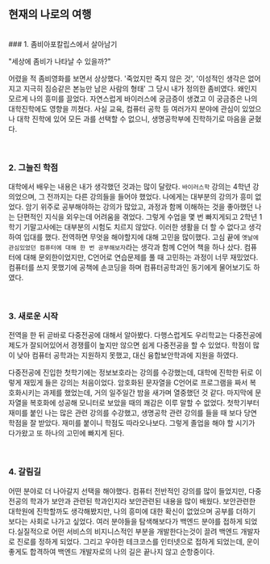 ## 현재의 나로의 여행


<br/>
### 1. 좀비아포칼립스에서 살아남기

"세상에 좀비가 나타날 수 있을까?"

어렸을 적 좀비영화를 보면서 상상했다. '죽었지만 죽지 않은 것', '이성적인 생각은 없어지고 지극히 짐승같은 본능만 남은 사람의 형태' 그 당시 내가 정의한 좀비였다. 
왜인지 모르게 나의 흥미를 끌었다. 
자연스럽게 바이러스에 궁금증이 생겼고 이 궁금증은 나의 대학진학에도 영향을 끼쳤다. 
사실 교육, 컴퓨터 공학 등 여러가지 분야에 관심이 있었으나 대학 진학에 있어 모든 과를 선택할 수 없으니, 생명공학부에 진학하기로 마음을 굳혔다.

 <br/>

### 2. 그늘진 학점

대학에서 배우는 내용은 내가 생각했던 것과는 많이 달랐다. 
`바이러스학` 강의는 4학년 강의었으며, 그 전까지는 다른 강의들을 들어야 했었다. 
나에게는 대부분의 강의가 흥미 없었다. 암기 위주로 공부해야하는 강의가 많았고, 과정과 함께 이해하는 것을 좋아했던 나는 단편적인 지식을 외우는데 어려움을 겪었다. 
그렇게 수업을 몇 번 빠지게되고 2학년 1학기 기말고사에는 대부분의 시험도 치르지 않았다. 
이러한 생활을 더 할 수 없다고 생각하여 입대를 했다. 전역하면 무엇을 해야할지에 대해 고민을 많이했다. 
고심 끝에 `옛날에 관심있었던 컴퓨터에 대해 한 번 공부해보자`라는 생각과 함께 C언어 책을 하나 샀다. 컴퓨터에 대해 문외한이었지만, C언어로 연습문제를 풀 때 고민하는 과정이 너무 재밌었다. 
컴퓨터를 쓰지 못했기에 공책에 손코딩을 하며 컴퓨터공학과인 동기에게 물어보기도 하였다.

<br/>

### 3. 새로운 시작

전역을 한 뒤 곧바로 다중전공에 대해서 알아봤다. 
다행스럽게도 우리학교는 다중전공에 제도가 잘되어있어서 경쟁률이 높지만 않으면 쉽게 다중전공을 할 수 있었다. 
학점이 많이 낮아 컴퓨터 공학과는 지원하지 못했고, 대신 융합보안학과에 지원을 하였다.

다중전공에 진입한 첫학기에는 정보보호라는 강의를 수강했는데, 대학에 진학한 뒤로 이렇게 재밌게 들은 강의는 처음이었다. 
암호화된 문자열을 C언어로 프로그램을 짜서 복호화시키는 과제를 했었는데, 거의 일주일간 밤을 새가며 열중했던 것 같다. 
마지막에 문자열을 복호화에 성공해 모니터로 보았을 때의 쾌감은 이루 말할 수 없었다. 
첫학기부터 재미를 붙인 나는 많은 관련 강의를 수강했고, 생명공학 관련 강의를 들을 때 보다 당연 학점을 잘 받았다. 
재미를 붙이니 학점도 따라오나보다. 그렇게 졸업을 해야 할 시기가 다가왔고 또 하나의 고민에 빠지게 된다.

<br/>

### 4. 갈림길

어떤 분야로 더 나아갈지 선택을 해야했다. 컴퓨터 전반적인 강의를 많이 들었지만, 다중 전공의 학과가 보안과 관련된 학과인지라 보안관련된 내용을 많이 배웠다. 
보안관련한 대학원에 진학할까도 생각해봤지만, 나의 흥미에 대한 확신이 없었으며 공부를 더하기 보다는 사회로 나가고 싶었다. 
여러 분야들을 탐색해보다가 백엔드 분야를 접하게 되었다.실질적으로 어떤 서비스의 비지니스적인 부분을 개발한다는것이 끌려 백엔드 개발자로 진로를 정하게 되었다. 
그리고 우아한 테크코스를 인터넷으로 접하게 되었는데, 운이 좋게도 합격하여 백엔드 개발자로의 나의 길은 끝나지 않고 순항중이다.
